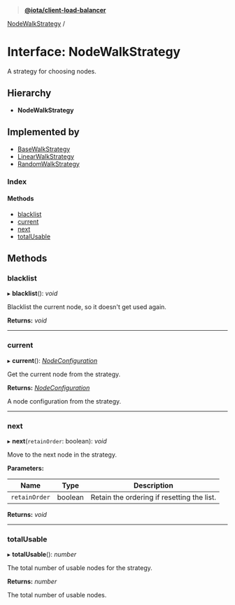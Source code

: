 > **[@iota/client-load-balancer](../README.md)**

[NodeWalkStrategy](nodewalkstrategy.md) /

# Interface: NodeWalkStrategy

A strategy for choosing nodes.

## Hierarchy

* **NodeWalkStrategy**

## Implemented by

* [BaseWalkStrategy](../classes/basewalkstrategy.md)
* [LinearWalkStrategy](../classes/linearwalkstrategy.md)
* [RandomWalkStrategy](../classes/randomwalkstrategy.md)

### Index

#### Methods

* [blacklist](nodewalkstrategy.md#blacklist)
* [current](nodewalkstrategy.md#current)
* [next](nodewalkstrategy.md#next)
* [totalUsable](nodewalkstrategy.md#totalusable)

## Methods

###  blacklist

▸ **blacklist**(): *void*

Blacklist the current node, so it doesn't get used again.

**Returns:** *void*

___

###  current

▸ **current**(): *[NodeConfiguration](../classes/nodeconfiguration.md)*

Get the current node from the strategy.

**Returns:** *[NodeConfiguration](../classes/nodeconfiguration.md)*

A node configuration from the strategy.

___

###  next

▸ **next**(`retainOrder`: boolean): *void*

Move to the next node in the strategy.

**Parameters:**

Name | Type | Description |
------ | ------ | ------ |
`retainOrder` | boolean | Retain the ordering if resetting the list.  |

**Returns:** *void*

___

###  totalUsable

▸ **totalUsable**(): *number*

The total number of usable nodes for the strategy.

**Returns:** *number*

The total number of usable nodes.